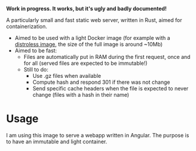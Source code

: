 **Work in progress. It works, but it's ugly and badly documented!**

A particularly small and fast static web server, written in Rust, aimed for containerization.
* Aimed to be used with a light Docker image (for example with a [distroless image](https://github.com/GoogleContainerTools/distroless), the size of the full image is around ~10Mb)
* Aimed to be fast:
    * Files are automatically put in RAM during the first request, once and for all (served files are expected to be immutable!)
    * Still to do:
        * Use .gz files when available
        * Compute hash and respond 301 if there was not change
        * Send specific cache headers when the file is expected to never change (files with a hash in their name)
    
# Usage
I am using this image to serve a webapp written in Angular. The purpose is to have an immutable and light container.